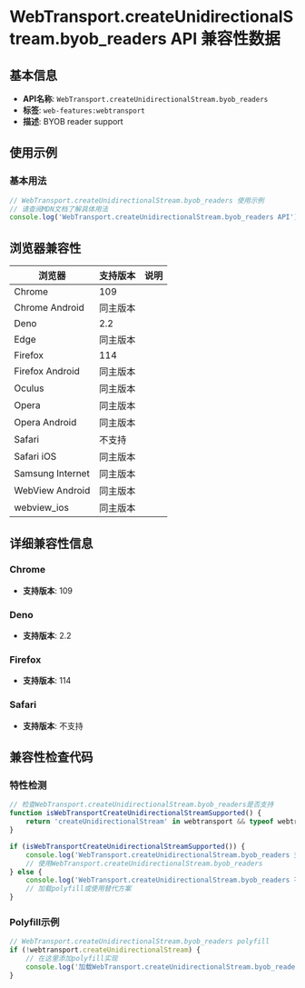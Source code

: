 # WebTransport.createUnidirectionalStream.byob_readers API 兼容性数据

## 基本信息

- **API名称**: `WebTransport.createUnidirectionalStream.byob_readers`
- **标签**: `web-features:webtransport`
- **描述**: BYOB reader support

## 使用示例

### 基本用法

```javascript
// WebTransport.createUnidirectionalStream.byob_readers 使用示例
// 请查阅MDN文档了解具体用法
console.log('WebTransport.createUnidirectionalStream.byob_readers API');
```

## 浏览器兼容性

| 浏览器 | 支持版本 | 说明 |
|--------|----------|------|
| Chrome | 109 |  |
| Chrome Android | 同主版本 |  |
| Deno | 2.2 |  |
| Edge | 同主版本 |  |
| Firefox | 114 |  |
| Firefox Android | 同主版本 |  |
| Oculus | 同主版本 |  |
| Opera | 同主版本 |  |
| Opera Android | 同主版本 |  |
| Safari | 不支持 |  |
| Safari iOS | 同主版本 |  |
| Samsung Internet | 同主版本 |  |
| WebView Android | 同主版本 |  |
| webview_ios | 同主版本 |  |

## 详细兼容性信息

### Chrome

- **支持版本**: 109

### Deno

- **支持版本**: 2.2

### Firefox

- **支持版本**: 114

### Safari

- **支持版本**: 不支持

## 兼容性检查代码

### 特性检测

```javascript
// 检查WebTransport.createUnidirectionalStream.byob_readers是否支持
function isWebTransportCreateUnidirectionalStreamSupported() {
    return 'createUnidirectionalStream' in webtransport && typeof webtransport.createUnidirectionalStream === 'function';
}

if (isWebTransportCreateUnidirectionalStreamSupported()) {
    console.log('WebTransport.createUnidirectionalStream.byob_readers 支持');
    // 使用WebTransport.createUnidirectionalStream.byob_readers
} else {
    console.log('WebTransport.createUnidirectionalStream.byob_readers 不支持，需要polyfill');
    // 加载polyfill或使用替代方案
}
```

### Polyfill示例

```javascript
// WebTransport.createUnidirectionalStream.byob_readers polyfill
if (!webtransport.createUnidirectionalStream) {
    // 在这里添加polyfill实现
    console.log('加载WebTransport.createUnidirectionalStream.byob_readers polyfill');
}
```

